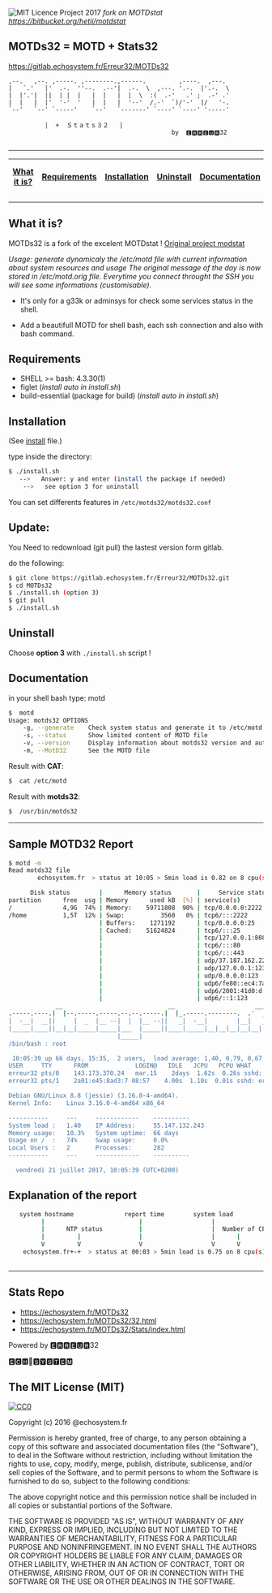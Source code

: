 ![MIT Licence](https://img.shields.io/dub/l/vibe-d.svg?style=flat-square) Project 2017 *fork on MOTDstat https://bitbucket.org/hetii/motdstat*  


##  **MOTDs32** = MOTD + Stats32

 https://gitlab.echosystem.fr/Erreur32/MOTDs32


```
,--.   ,--. ,-----. ,--------.,------.         ,----.  ,---.
|   `.'   |'  .-.  ''--.  .--'|  .-.  \  ,---. '.-.  |'.-.  \
|  |'.'|  ||  | |  |   |  |   |  |  \  :(  .-'   .' ;  .-' .'
|  |   |  |'  '-'  '   |  |   |  '--'  /.-'  `)/'-'  |/   '-.
`--'   `--' `-----'    `--'   `-------' `----' `----' '-----'

          |  +	Ｓｔａｔｓ３２   |
                                             by  🅴🆁🆁🅴🆄🆁32
          
```          
         
--------------------------------------------------
 

 [What it is?](#what-it-is) | [Requirements](#requirements) | [Installation](#install) | [Uninstall](#uninstall) | [Documentation](#documentation) | [Sample Report](#sample-motd32-report) | [Stats git Repo](#stats-repo-) | [License](#license) 
---------------|---------------------|------------------|-----------------|-----------------|-------------------------|----------------------|----------------------

--------------------------------------------------

What it is?
----------

MOTDs32 is a fork of the excelent MOTDstat ! [Original project modstat](http://www.gelogic.net/)

*Usage: generate dynamicaly the /etc/motd file with current information about system resources and usage 
The original message of the day is now stored in /etc/motd.orig file.
Everytime you connect throught the SSH you will see some informations (customisable).*


 - It's only for a g33k or adminsys for check some services status in the shell.
 
 - Add a beautifull MOTD for shell bash, each ssh connection and also with bash command. 

Requirements
------------
- SHELL    >= bash: 4.3.30(1)
- figlet (*install auto in install.sh*)
- build-essential (package for build) (*install auto in install.sh*)

  
Installation
------------

(See [install](https://gitlab.echosystem.fr/Erreur32/MOTDs32/blob/master/INSTALL)   file.)
 
 type inside the directory: 

```bash
$ ./install.sh
   -->   Answer: y and enter (install the package if needed)  
    -->   see option 3 for uninstall

```

You can set differents features in   `/etc/motds32/motds32.conf`


Update:
-------

You Need to redownload (git pull) the lastest version form gitlab.

do the following:

```bash
$ git clone https://gitlab.echosystem.fr/Erreur32/MOTDs32.git
$ cd MOTDs32
$ ./install.sh (option 3)
$ git pull
$ ./install.sh
```
 

Uninstall
-----------

Choose **option 3** with `./install.sh` script !



Documentation
-------------

in your shell bash type: motd

```bash
$  motd
Usage: motds32 OPTIONS
    -g, --generate    Check system status and generate it to /etc/motd file
    -s, --status      Show limited content of MOTD file
    -v, --version     Display information about motds32 version and author
    -m, --MotD32      See the MOTD file
```

Result with **CAT**:
```bash
$  cat /etc/motd
```

Result with **motds32**:
```bash
$  /usr/bin/motds32
```




--------------------------------------------------
 
Sample MOTD32 Report
--------------------


```bash
$ motd -m
Read motds32 file
        echosystem.fr  > status at 10:05 > 5min load is 0.82 on 8 cpu(s)

      Disk status        |      Memory status       |     Service status
partition      free  usg | Memory      used kB  [%] | service(s)        (count)
/              4,9G  74% | Memory:    59711808  90% | tcp/0.0.0.0:2222
/home          1,5T  12% | Swap:          3560   0% | tcp6/:::2222
                         | Buffers:    1271192      | tcp/0.0.0.0:25
                         | Cached:    51624824      | tcp6/:::25
                         |                          | tcp/127.0.0.1:8080
                         |                          | tcp6/:::80
                         |                          | tcp6/:::443
                         |                          | udp/37.187.162.229:123
                         |                          | udp/127.0.0.1:123
                         |                          | udp/0.0.0.0:123
                         |                          | udp6/fe80::ec4:7aff:fe0f:123
                         |                          | udp6/2001:41d0:d:2e5:::123
                         |                          | udp6/::1:123
             __                             __                      ___
.-----.----.|  |--.-----.-----.--.--.-----.|  |_.-----.--------.  .'  _|.----.
|  -__|  __||     |  _  |__ --|  |  |__ --||   _|  -__|        |__|   _||   _|
|_____|____||__|__|_____|_____|___  |_____||____|_____|__|__|__|__|__|  |__|
                              |_____|
/bin/bash : root

 10:05:39 up 66 days, 15:35,  2 users,  load average: 1,40, 0,79, 0,67
USER     TTY      FROM             LOGIN@   IDLE   JCPU   PCPU WHAT
erreur32 pts/0    143.173.370.24   mar.15    2days  1.62s  0.26s sshd: erreur32 [priv]
erreur32 pts/1    2a01:e45:8ad3:7 08:57    4.00s  1.10s  0.01s sshd: erreur32 [priv]

Debian GNU/Linux 8.8 (jessie) (3.16.0-4-amd64).
Kernel Info:    Linux 3.16.0-4-amd64 x86_64

-----------     ---     ------------    ----------
System load :   1.40    IP Address:     55.147.132.243
Memory usage:   10.3%   System uptime:  66 days
Usage on /  :   74%     Swap usage:     0.0%
Local Users :   2       Processes:      282
-----------     ---     ------------    ----------

  vendredi 21 juillet 2017, 10:05:39 (UTC+0200)
```

Explanation of the report
-----

```bash
   system hostname              report time        system load
         |                          |                   |
         |      NTP status          |                   |  Number of CPU(s)
         |         |                |                   |      |
         V         V                V                   V      V                  
    echosystem.fr+-+  > status at 00:03 > 5min load is 0.75 on 8 cpu(s)</code></pre>
    
```

--------------------------------------------------

Stats Repo 
----------

 - https://echosystem.fr/MOTDs32
 - https://echosystem.fr/MOTDs32/32.html
 - https://echosystem.fr/MOTDs32/Stats/index.html
 

 
Powered by 🅴🆁🆁🅴🆄🆁32
 
<p>🅴🅲🅷🔵🆂🆈🆂🆃🅴🅼</p>



## The MIT License (MIT)

[![CC0](https://licensebuttons.net/p/zero/1.0/88x31.png)](http://creativecommons.org/publicdomain/zero/1.0/)

Copyright (c) 2016 @echosystem.fr

Permission is hereby granted, free of charge, to any person obtaining a copy of this software and associated documentation files (the "Software"), to deal in the Software without restriction, including without limitation the rights to use, copy, modify, merge, publish, distribute, sublicense, and/or sell copies of the Software, and to permit persons to whom the Software is furnished to do so, subject to the following conditions:

The above copyright notice and this permission notice shall be included in all copies or substantial portions of the Software.

THE SOFTWARE IS PROVIDED "AS IS", WITHOUT WARRANTY OF ANY KIND, EXPRESS OR IMPLIED, INCLUDING BUT NOT LIMITED TO THE WARRANTIES OF MERCHANTABILITY, FITNESS FOR A PARTICULAR PURPOSE AND NONINFRINGEMENT. IN NO EVENT SHALL THE AUTHORS OR COPYRIGHT HOLDERS BE LIABLE FOR ANY CLAIM, DAMAGES OR OTHER LIABILITY, WHETHER IN AN ACTION OF CONTRACT, TORT OR OTHERWISE, ARISING FROM, OUT OF OR IN CONNECTION WITH THE SOFTWARE OR THE USE OR OTHER DEALINGS IN THE SOFTWARE.
 
 